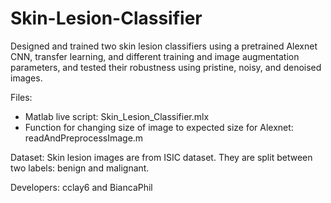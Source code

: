 # Skin-Lesion-Classifier
Designed and trained two skin lesion classifiers using a pretrained Alexnet CNN, transfer learning, and different training and image augmentation parameters, and tested their robustness using pristine, noisy, and denoised images.

Files:
- Matlab live script: Skin_Lesion_Classifier.mlx
- Function for changing size of image to expected size for Alexnet: readAndPreprocessImage.m

Dataset: Skin lesion images are from ISIC dataset. They are split between two labels: benign and malignant.

Developers: cclay6 and BiancaPhil
